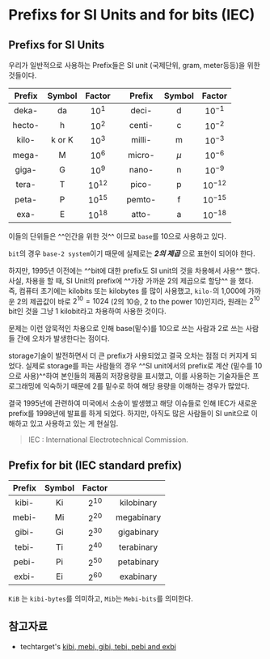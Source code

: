 # Prefixs for SI Units and for bits (IEC) 

## Prefixs for SI Units

우리가 일반적으로 사용하는 Prefix들은 SI unit (국제단위, gram, meter등등)을 위한 것들이다.

| Prefix | Symbol | Factor |   | Prefix | Symbol | Factor |
|:------:|:------:|:------:|---|:------:|:------:|:------:|
| deka-  | da     | $10^1$ |   | deci-  | d      | $10^{-1}$ |
| hecto- | h      | $10^2$ |   | centi- | c      | $10^{-2}$ |
| kilo-  | k or K | $10^3$ |   | milli- | m      | $10^{-3}$ |
| mega-  | M      | $10^6$ |   | micro- | $\mu$  | $10^{-6}$ |
| giga-  | G      | $10^9$ |   | nano-  | n      | $10^{-9}$ |
| tera-  | T      | $10^{12}$ || pico-  | p      | $10^{-12}$ |
| peta-  | P      | $10^{15}$ || pemto- | f      | $10^{-15}$ |
| exa-   | E      | $10^{18}$ || atto-  | a      | $10^{-18}$ |

이들의 단위들은 ^^인간을 위한 것^^ 이므로 `base`를 10으로 사용하고 있다.

`bit`의 경우 `base-2 system`이기 때문에 실제로는 ***2의 제곱*** 으로 표현이 되어야 한다.

하지만, 1995년 이전에는 ^^bit에 대한 prefix도 SI unit의 것을 차용해서 사용^^ 했다.  
사실, 차용을 할 때, SI Unit의 prefix에 ^^가장 가까운 2의 제곱으로 할당^^ 을 했다. 즉, 컴퓨터 초기에는 kilobits 또는 kilobytes 를 많이 사용했고, `kilo-`의 1,000에 가까운 2의 제곱값이 바로 $2^{10}=1024$ (2의 10승, 2 to the power 10)인지라, 원래는 $2^{10}$ bit인 것을 그냥 1 kilobit라고 차용하여 사용한 것이다.

문제는 이런 암묵적인 차용으로 인해 base(밑수)를 10으로 쓰는 사람과 2로 쓰는 사람들 간에 오차가 발생한다는 점이다.  

storage기술이 발전하면서 더 큰 prefix가 사용되었고 결국 오차는 점점 더 커지게 되었다.  실제로 storage를 파는 사람들의 경우 ^^SI unit에서의 prefix로 계산 (밑수를 10으로 사용)^^하여 본인들의 제품의 저장용량을 표시했고, 이를 사용하는 기술자들은 프로그래밍에 익숙하기 때문에 2를 밑수로 하여 해당 용량을 이해하는 경우가 많았다.  

결국 1995년에 관련하여 미국에서 소송이 발생했고 해당 이슈들로 인해 IEC가 새로운 prefix를 1998년에 발표를 하게 되었다. 하지만, 아직도 많은 사람들이 SI unit으로 이해하고 있고 사용하고 있는 게 현실임.

> IEC : International Electrotechnical Commission.   

## Prefix for bit (IEC standard prefix)


| Prefix | Symbol | Factor |   |
|:------:|:------:|:------:|:------:
| kibi-  | Ki     | $2^{10}$ |kilobinary |
| mebi-  | Mi     | $2^{20}$ |megabinary |
| gibi-  | Gi     | $2^{30}$ |gigabinary |
| tebi-  | Ti     | $2^{40}$ |terabinary |
| pebi-  | Pi     | $2^{50}$ |petabinary |
| exbi-  | Ei     | $2^{60}$ |exabinary |

`KiB` 는 `kibi-bytes`를 의미하고, `Mib`는 `Mebi-bits`를 의미한다.


## 참고자료

* techtarget's [kibi, mebi, gibi, tebi, pebi and exbi](https://www.techtarget.com/searchstorage/definition/Kibi-mebi-gibi-tebi-pebi-and-all-that)







